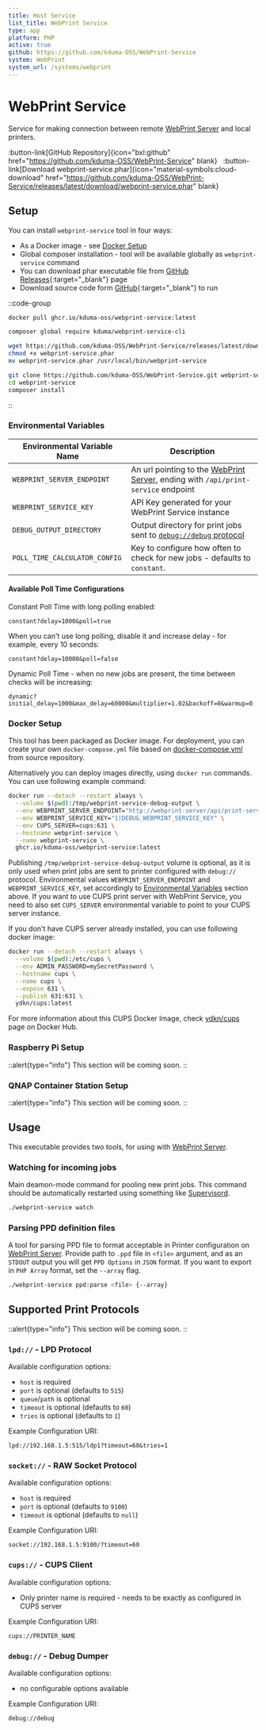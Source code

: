 ```yaml
---
title: Host Service
list_title: WebPrint Service
type: app
platform: PHP
active: true
github: https://github.com/kduma-OSS/WebPrint-Service
system: WebPrint
system_url: /systems/webprint
---
```


# WebPrint Service

Service for making connection between remote [WebPrint Server](/systems/webprint/server) and local printers.

:button-link[GitHub Repository]{icon="bxl:github" href="https://github.com/kduma-OSS/WebPrint-Service" blank}
&nbsp;
:button-link[Download webprint-service.phar]{icon="material-symbols:cloud-download" href="https://github.com/kduma-OSS/WebPrint-Service/releases/latest/download/webprint-service.phar" blank}

## Setup

You can install `webprint-service` tool in four ways:

- As a Docker image - see [Docker Setup](#docker-setup)
- Global composer installation - tool will be available globally as `webprint-service` command
- You can download phar executable file from [GitHub Releases](https://github.com/kduma-OSS/WebPrint-Service/releases/latest){:target="\_blank"} page
- Download source code form [GitHub](https://github.com/kduma-OSS/WebPrint-Service){:target="\_blank"} to run

::code-group

```bash [Docker]
docker pull ghcr.io/kduma-oss/webprint-service:latest
```

```bash [Composer Global]
composer global require kduma/webprint-service-cli
```

```bash [phar executable]
wget https://github.com/kduma-OSS/WebPrint-Service/releases/latest/download/webprint-service.phar
chmod +x webprint-service.phar
mv webprint-service.phar /usr/local/bin/webprint-service
```

```bash [Sources]
git clone https://github.com/kduma-OSS/WebPrint-Service.git webprint-service
cd webprint-service
composer install
```

::

### Environmental Variables

| Environmental Variable Name   | Description                                                                                                   |
| ----------------------------- | ------------------------------------------------------------------------------------------------------------- |
| `WEBPRINT_SERVER_ENDPOINT`    | An url pointing to the [WebPrint Server](/systems/webprint/server), ending with `/api/print-service` endpoint |
| `WEBPRINT_SERVICE_KEY`        | API Key generated for your WebPrint Service instance                                                          |
| `DEBUG_OUTPUT_DIRECTORY`      | Output directory for print jobs sent to [`debug://debug` protocol](#debug-debug-dumper)                       |
| `POLL_TIME_CALCULATOR_CONFIG` | Key to configure how often to check for new jobs - defaults to `constant`.                                    |

#### Available Poll Time Configurations

Constant Poll Time with long polling enabled:

```
constant?delay=1000&poll=true
```

When you can't use long polling, disable it and increase delay - for example, every 10 seconds:

```
constant?delay=10000&poll=false
```

Dynamic Poll Time - when no new jobs are present, the time between checks will be increasing:

```
dynamic?initial_delay=1000&max_delay=60000&multiplier=1.02&backoff=0&warmup=0
```

### Docker Setup

This tool has been packaged as Docker image. For deployment, you can create your own `docker-compose.yml` file
based on [docker-compose.yml](https://github.com/kduma-OSS/WebPrint-Service/blob/main/docker/docker-compose.yml) from
source repository.

Alternatively you can deploy images directly, using `docker run` commands.
You can use following example command:

```bash
docker run --detach --restart always \
  --volume $(pwd):/tmp/webprint-service-debug-output \
  --env WEBPRINT_SERVER_ENDPOINT="http://webprint-server/api/print-service" \
  --env WEBPRINT_SERVICE_KEY="1|DEBUG_WEBPRINT_SERVICE_KEY" \
  --env CUPS_SERVER=cups:631 \
  --hostname webprint-service \
  --name webprint-service \
  ghcr.io/kduma-oss/webprint-service:latest
```

Publishing `/tmp/webprint-service-debug-output` volume is optional, as it is only used when print jobs are sent to printer configured with `debug://` protocol.
Environmental values `WEBPRINT_SERVER_ENDPOINT` and `WEBPRINT_SERVICE_KEY`, set accordingly to [Environmental Variables](#environmental-variables) section above.
If you want to use CUPS print server with WebPrint Service, you need to also set `CUPS_SERVER` environmental variable to point to your CUPS server instance.

If you don't have CUPS server already installed, you can use following docker image:

```bash
docker run --detach --restart always \
  --volume $(pwd):/etc/cups \
  --env ADMIN_PASSWORD=mySecretPassword \
  --hostname cups \
  --name cups \
  --expose 631 \
  --publish 631:631 \
  ydkn/cups:latest
```

For more information about this CUPS Docker Image, check [ydkn/cups](https://hub.docker.com/r/ydkn/cups) page on Docker Hub.

### Raspberry Pi Setup

::alert{type="info"}
This section will be coming soon.
::

### QNAP Container Station Setup

::alert{type="info"}
This section will be coming soon.
::

## Usage

This executable provides two tools, for using with [WebPrint Server](/systems/webprint/server).

### Watching for incoming jobs

Main deamon-mode command for pooling new print jobs. This command should be automatically restarted using something like [Supervisord](https://github.com/Supervisor/supervisor).

```bash
./webprint-service watch
```

### Parsing PPD definition files

A tool for parsing PPD file to format acceptable in Printer configuration on [WebPrint Server](/systems/webprint/server).
Provide path to `.ppd` file in `<file>` argument, and as an `STDOUT` output you will get `PPD Options` in `JSON` format.
If you want to export in `PHP Array` format, set the `--array` flag.

```bash
./webprint-service ppd:parse <file> {--array}
```

## Supported Print Protocols

::alert{type="info"}
This section will be coming soon.
::

### `lpd://` - LPD Protocol

Available configuration options:

- `host` is required
- `port` is optional (defaults to `515`)
- `queue`/`path` is optional
- `timeout` is optional (defaults to `60`)
- `tries` is optional (defaults to `1`)

Example Configuration URI:

```
lpd://192.168.1.5:515/ldp1?timeout=60&tries=1
```

### `socket://` - RAW Socket Protocol

Available configuration options:

- `host` is required
- `port` is optional (defaults to `9100`)
- `timeout` is optional (defaults to `null`)

Example Configuration URI:

```
socket://192.168.1.5:9100/?timeout=60
```

### `cups://` - CUPS Client

Available configuration options:

- Only printer name is required - needs to be exactly as configured in CUPS server

Example Configuration URI:

```
cups://PRINTER_NAME
```

### `debug://` - Debug Dumper

Available configuration options:

- no configurable options available

Example Configuration URI:

```
debug://debug
```
